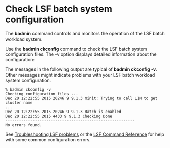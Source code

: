 # Check LSF batch system configuration

The **badmin** command controls and monitors the operation of the LSF batch workload system.

Use the **badmin ckconfig** command to check the LSF batch system configuration files. The -v option displays detailed information about the configuration:

The messages in the following output are typical of **badmin ckconfig -v**. Other messages might indicate problems with your LSF batch workload system configuration.

```
% badmin ckconfig -v
Checking configuration files ...
Dec 20 12:22:55 2015 20246 9 9.1.3 minit: Trying to call LIM to get cluster name 
...
Dec 20 12:22:55 2015 20246 9 9.1.3 Batch is enabled
Dec 20 12:22:55 2015 4433 9 9.1.3 Checking Done
---------------------------------------------------------
No errors found.
```

See [Troubleshooting LSF problems](https://www.ibm.com/support/knowledgecenter/SSWRJV_10.1.0/lsf_admin/chap_troubleshooting_lsf.html?view=kc#v3523448) or the [LSF Command Reference](https://www.ibm.com/support/knowledgecenter/SSWRJV_10.1.0/lsf_welcome/lsf_kc_cmd_ref.html?view=kc) for help with some common configuration errors.